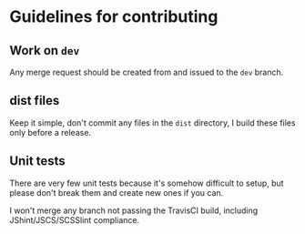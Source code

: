 # Guidelines for contributing

## Work on `dev`
Any merge request should be created from and issued to the `dev` branch.

## dist files
Keep it simple, don't commit any files in the `dist` directory, I build these files only before a release.

## Unit tests
There are very few unit tests because it's somehow difficult to setup, but please don't break them and create new ones if you can.

I won't merge any branch not passing the TravisCI build, including JShint/JSCS/SCSSlint compliance.
